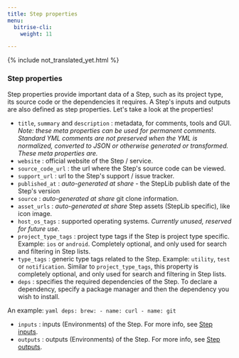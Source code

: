 ```yaml
---
title: Step properties
menu:
  bitrise-cli:
    weight: 11

---
```

{% include not_translated_yet.html %}

### Step properties

Step properties provide important data of a Step, such as its project type, its source code or the dependencies it requires. A Step's inputs and outputs are also defined as step properties. Let's take a look at the properties!

* `title`, `summary` and `description` : metadata, for comments, tools and GUI.
  _Note: these meta properties can be used for permanent comments. Standard YML comments
  are not preserved when the YML is normalized, converted to JSON or otherwise
  generated or transformed. These meta properties are._
* `website` : official website of the Step / service.
* `source_code_url` : the url where the Step's source code can be viewed.
* `support_url` : url to the Step's support / issue tracker.
* `published_at` : _auto-generated at share_ - the StepLib publish date of the Step's version
* `source` : _auto-generated at share_ git clone information.
* `asset_urls` : _auto-generated at share_ Step assets (StepLib specific), like icon image.
* `host_os_tags` : supported operating systems. _Currently unused, reserved for future use._
* `project_type_tags` : project type tags if the Step is project type specific.
  Example: `ios` or `android`. Completely optional, and only used for search
  and filtering in Step lists.
* `type_tags` : generic type tags related to the Step.
  Example: `utility`, `test` or `notification`.
  Similar to `project_type_tags`, this property is completely optional, and only used for search
  and filtering in Step lists.
* `deps` : specifies the required dependencies of the Step. To declare a dependency, specify a package manager and then the dependency you wish to install.

An example: 
`yaml deps: brew: - name: curl - name: git`

* `inputs` : inputs (Environments) of the Step. For more info, see [Step inputs](/bitrise-cli/step-inputs).
* `outputs` : outputs (Environments) of the Step. For more info, see [Step outputs](/bitrise-cli/step-outputs).